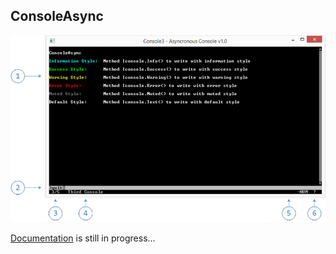 ConsoleAsync
------------------------------------------------------------------------
![ConsoleAsync Screenshot](documentation/AsyncronousConsoleDiagram.png "ConsoleAsync Screenshot")


[Documentation](documentation/summary.md) is still in progress...